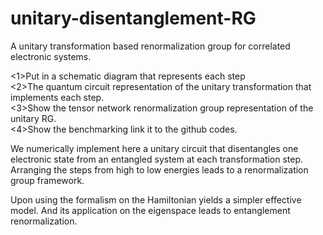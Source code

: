 # unitary-disentanglement-RG
A unitary transformation based renormalization group for correlated electronic systems.

<1>Put in a schematic diagram that represents each step<br>
<2>The quantum circuit representation of the unitary transformation that implements each step.<br>
<3>Show the tensor network renormalization group representation of the unitary RG.<br>
<4>Show the benchmarking link it to the github codes.<br>


We numerically implement here a unitary circuit that disentangles one electronic state from an entangled system at each transformation step. Arranging the steps from high to low energies leads to a renormalization group framework.

Upon using the formalism on the Hamiltonian yields a simpler effective model. And its application on the eigenspace leads to entanglement renormalization.
